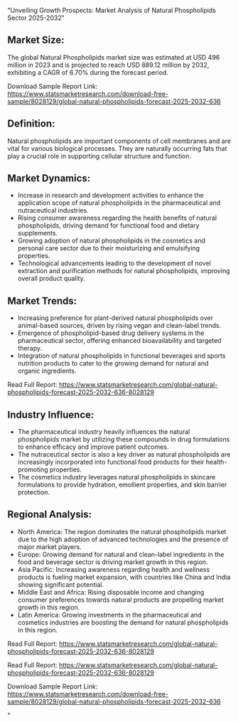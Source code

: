 "Unveiling Growth Prospects: Market Analysis of Natural Phospholipids Sector 2025-2032"

<h2>Market Size:</h2>
<p>The global Natural Phospholipids market size was estimated at USD 496 million in 2023 and is projected to reach USD 889.12 million by 2032, exhibiting a CAGR of 6.70% during the forecast period.</p>
<p>Download Sample Report Link: <a href='https://www.statsmarketresearch.com/download-free-sample/8028129/global-natural-phospholipids-forecast-2025-2032-636'>https://www.statsmarketresearch.com/download-free-sample/8028129/global-natural-phospholipids-forecast-2025-2032-636</a></p>

<h2>Definition:</h2>
<p>Natural phospholipids are important components of cell membranes and are vital for various biological processes. They are naturally occurring fats that play a crucial role in supporting cellular structure and function.</p>

<h2>Market Dynamics:</h2>
<ul>
  <li>Increase in research and development activities to enhance the application scope of natural phospholipids in the pharmaceutical and nutraceutical industries.</li>
  <li>Rising consumer awareness regarding the health benefits of natural phospholipids, driving demand for functional food and dietary supplements.</li>
  <li>Growing adoption of natural phospholipids in the cosmetics and personal care sector due to their moisturizing and emulsifying properties.</li>
  <li>Technological advancements leading to the development of novel extraction and purification methods for natural phospholipids, improving overall product quality.</li>
</ul>

<h2>Market Trends:</h2>
<ul>
  <li>Increasing preference for plant-derived natural phospholipids over animal-based sources, driven by rising vegan and clean-label trends.</li>
  <li>Emergence of phospholipid-based drug delivery systems in the pharmaceutical sector, offering enhanced bioavailability and targeted therapy.</li>
  <li>Integration of natural phospholipids in functional beverages and sports nutrition products to cater to the growing demand for natural and organic ingredients.</li>
</ul>
<p>Read Full Report: <a href='https://www.statsmarketresearch.com/global-natural-phospholipids-forecast-2025-2032-636-8028129'>https://www.statsmarketresearch.com/global-natural-phospholipids-forecast-2025-2032-636-8028129</a></p>

<h2>Industry Influence:</h2>
<ul>
  <li>The pharmaceutical industry heavily influences the natural phospholipids market by utilizing these compounds in drug formulations to enhance efficacy and improve patient outcomes.</li>
  <li>The nutraceutical sector is also a key driver as natural phospholipids are increasingly incorporated into functional food products for their health-promoting properties.</li>
  <li>The cosmetics industry leverages natural phospholipids in skincare formulations to provide hydration, emollient properties, and skin barrier protection.</li>
</ul>

<h2>Regional Analysis:</h2>
<ul>
  <li>North America: The region dominates the natural phospholipids market due to the high adoption of advanced technologies and the presence of major market players.</li>
  <li>Europe: Growing demand for natural and clean-label ingredients in the food and beverage sector is driving market growth in this region.</li>
  <li>Asia Pacific: Increasing awareness regarding health and wellness products is fueling market expansion, with countries like China and India showing significant potential.</li>
  <li>Middle East and Africa: Rising disposable income and changing consumer preferences towards natural products are propelling market growth in this region.</li>
  <li>Latin America: Growing investments in the pharmaceutical and cosmetics industries are boosting the demand for natural phospholipids in this region.</li>
</ul>
<p>Read Full Report: <a href='https://www.statsmarketresearch.com/global-natural-phospholipids-forecast-2025-2032-636-8028129'>https://www.statsmarketresearch.com/global-natural-phospholipids-forecast-2025-2032-636-8028129</a></p>

<p>Read Full Report: <a href='https://www.statsmarketresearch.com/global-natural-phospholipids-forecast-2025-2032-636-8028129'>https://www.statsmarketresearch.com/global-natural-phospholipids-forecast-2025-2032-636-8028129</a></p>
<p>Download Sample Report Link: <a href='https://www.statsmarketresearch.com/download-free-sample/8028129/global-natural-phospholipids-forecast-2025-2032-636'>https://www.statsmarketresearch.com/download-free-sample/8028129/global-natural-phospholipids-forecast-2025-2032-636</a></p>"
